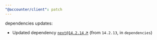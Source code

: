 ```yaml
---
"@accounter/client": patch
---
```

dependencies updates:
  - Updated dependency [`next@14.2.14` ↗︎](https://www.npmjs.com/package/next/v/14.2.14) (from `14.2.13`, in `dependencies`)
